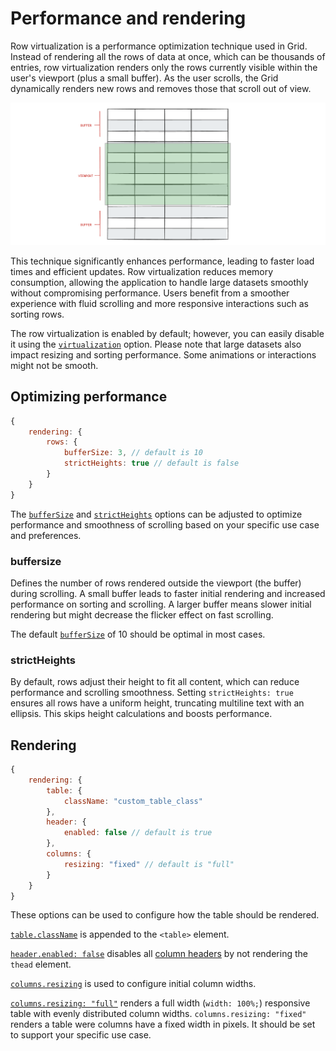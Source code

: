 # Performance and rendering
Row virtualization is a performance optimization technique used in Grid. Instead of rendering all the rows of data at once, which can be thousands of entries, row virtualization renders only the rows currently visible within the user's viewport (plus a small buffer). As the user scrolls, the Grid dynamically renders new rows and removes those that scroll out of view.

![Illustration showing virtualization of rows](ill_virtualization.png)

This technique significantly enhances performance, leading to faster load times and efficient updates. Row virtualization reduces memory consumption, allowing the application to handle large datasets smoothly without compromising performance. Users benefit from a smoother experience with fluid scrolling and more responsive interactions such as sorting rows.

The row virtualization is enabled by default; however, you can easily disable it using the [`virtualization`](https://api.highcharts.com/dashboards/#interfaces/Grid_Options.RowsSettings#virtualization) option.
Please note that large datasets also impact resizing and sorting performance. Some animations or interactions might not be smooth.

## Optimizing performance
```js
{
    rendering: {
        rows: {
            bufferSize: 3, // default is 10
            strictHeights: true // default is false
        }
    }
}
```

The [`bufferSize`](https://api.highcharts.com/dashboards/#interfaces/Grid_Options.RowsSettings#bufferSize) and [`strictHeights`](https://api.highcharts.com/dashboards/#interfaces/Grid_Options.RowsSettings#strictHeights) options can be adjusted to optimize performance and smoothness of scrolling based on your specific use case and preferences.

### buffersize
Defines the number of rows rendered outside the viewport (the buffer) during scrolling. A small buffer leads to faster initial rendering and increased performance on sorting and scrolling. A larger buffer means slower initial rendering but might decrease the flicker effect on fast scrolling.

The default [`bufferSize`](https://api.highcharts.com/dashboards/#interfaces/Grid_Options.RowsSettings#bufferSize) of 10 should be optimal in most cases.

### strictHeights
By default, rows adjust their height to fit all content, which can reduce performance and scrolling smoothness. Setting `strictHeights: true` ensures all rows have a uniform height, truncating multiline text with an ellipsis. This skips height calculations and boosts performance.

## Rendering
```js
{
    rendering: {
        table: {
            className: "custom_table_class"
        },
        header: {
            enabled: false // default is true
        },
        columns: {
            resizing: "fixed" // default is "full"
        }
    }
}
```
These options can be used to configure how the table should be rendered.

[`table.className`](https://api.highcharts.com/dashboards/#interfaces/Grid_Options.TableSettings#className) is appended to the `<table>` element.

[`header.enabled: false`](https://api.highcharts.com/dashboards/#interfaces/Grid_Options.HeaderSettings#enabled) disables all [column headers](https://www.highcharts.com/docs/grid/header) by not rendering the `thead` element.

[`columns.resizing`](https://api.highcharts.com/dashboards/#interfaces/Grid_Options.ColumnsSettings#resizing) is used to configure initial column widths.

[`columns.resizing: "full"`](https://api.highcharts.com/dashboards/#interfaces/Grid_Options.ColumnsSettings#resizing) renders a full width (`width: 100%;`) responsive table with evenly distributed column widths. `columns.resizing: "fixed"` renders a table were columns have a fixed width in pixels. It should be set to support your specific use case.



